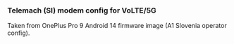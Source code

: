 ### Telemach (SI) modem config for VoLTE/5G

Taken from OnePlus Pro 9 Android 14 firmware image (A1 Slovenia operator config).